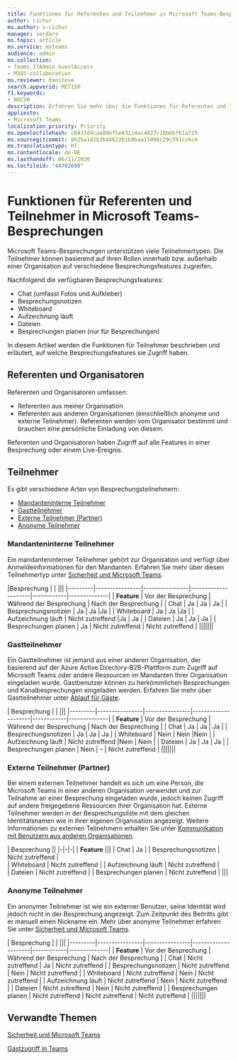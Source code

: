 ```yaml
---
title: Funktionen für Referenten und Teilnehmer in Microsoft Teams-Besprechungen
author: cichur
ms.author: v-cichur
manager: serdars
ms.topic: article
ms.service: msteams
audience: admin
ms.collection:
- Teams_ITAdmin_GuestAccess
- M365-collaboration
ms.reviewer: dansteve
search.appverid: MET150
f1.keywords:
- NOCSH
description: Erfahren Sie mehr über die Funktionen für Referenten und Teilnehmer in Microsoft Teams-Besprechungen.
appliesto:
- Microsoft Teams
localization_priority: Priority
ms.openlocfilehash: c8433d4caa0defbe83114ac4027c10b6bf61a725
ms.sourcegitcommit: 862ba1d2b3bd4622b1b0baa15096c29c591cc6c4
ms.translationtype: HT
ms.contentlocale: de-DE
ms.lasthandoff: 06/11/2020
ms.locfileid: "44702690"
---
```

<a name="presenter-and-participant-capabilities-in-a-teams-meeting"></a>Funktionen für Referenten und Teilnehmer in Microsoft Teams-Besprechungen
======================================================

Microsoft Teams-Besprechungen unterstützen viele Teilnehmertypen. Die Teilnehmer können basierend auf ihren Rollen innerhalb bzw. außerhalb einer Organisation auf verschiedene Besprechungsfeatures zugreifen.

Nachfolgend die verfügbaren Besprechungsfeatures:

- Chat (umfasst Fotos und Aufkleber)
- Besprechungsnotizen
- Whiteboard
- Aufzeichnung läuft
- Dateien
- Besprechungen planen (nur für Besprechungen)

In diesem Artikel werden die Funktionen für Teilnehmer beschrieben und erläutert, auf welche Besprechungsfeatures sie Zugriff haben.

## <a name="presenters-and-organizers"></a>Referenten und Organisatoren

Referenten und Organisatoren umfassen:

- Referenten aus meiner Organisation
- Referenten aus anderen Organisationen (einschließlich anonyme und externe Teilnehmer). Referenten werden vom Organisator bestimmt und brauchen eine persönliche Einladung von diesem.

Referenten und Organisatoren haben Zugriff auf alle Features in einer Besprechung oder einem Live-Ereignis.

## <a name="participants"></a>Teilnehmer

Es gibt verschiedene Arten von Besprechungsteilnehmern:

- [Mandanteninterne Teilnehmer](#in-tenant-participant)
- [Gastteilnehmer](#guest-participant)
- [Externe Teilnehmer (Partner)](#external-federated-participant)
- [Anonyme Teilnehmer](#anonymous-participant)

### <a name="in-tenant-participant"></a>Mandanteninterne Teilnehmer

Ein mandanteninterner Teilnehmer gehört zur Organisation und verfügt über Anmeldeinformationen für den Mandanten. Erfahren Sie mehr über diesen Teilnehmertyp unter [Sicherheit und Microsoft Teams](teams-security-guide.md#participant-types).

|Besprechung  |  | |||
|---------|----------------|----------------|---------------------|------------|--------------|
| **Feature**        | Vor der Besprechung | Während der Besprechung | Nach der Besprechung |
| Chat | Ja | Ja | Ja |
| Besprechungsnotizen | Ja | Ja |Ja |
| Whiteboard | Ja | Ja |Ja |
| Aufzeichnung läuft | Nicht zutreffend |Ja | Ja |
| Dateien | Ja | Ja | Ja |
| Besprechungen planen | Ja | Nicht zutreffend | Nicht zutreffend |
|||||||

### <a name="guest-participant"></a>Gastteilnehmer

Ein Gastteilnehmer ist jemand aus einer anderen Organisation, der basierend auf der Azure Active Directory-B2B-Plattform zum Zugriff auf Microsoft Teams oder andere Ressourcen im Mandanten Ihrer Organisation eingeladen wurde. Gastbenutzer können zu herkömmlichen Besprechungen und Kanalbesprechungen eingeladen werden. Erfahren Sie mehr über Gastteilnehmer unter [Ablauf für Gäste](guest-experience.md#comparison-of-team-member-and-guest-capabilities).

| Besprechung |  | |||
|---------|----------------|----------------|---------------------|------------|--------------|
| **Feature**        | Vor der Besprechung | Während der Besprechung | Nach der Besprechung |
| Chat | Ja | Ja | Ja |
| Besprechungsnotizen | Ja | Ja | Ja |
| Whiteboard | Nein | Nein |Nein |
| Aufzeichnung läuft | Nicht zutreffend |Nein | Nein |
| Dateien | Ja | Ja | Ja |
| Besprechungen planen | Nein | – | Nicht zutreffend |
|||||||

### <a name="external-federated-participant"></a>Externe Teilnehmer (Partner)

Bei einem externen Teilnehmer handelt es sich um eine Person, die Microsoft Teams in einer anderen Organisation verwendet und zur Teilnahme an einer Besprechung eingeladen wurde, jedoch keinen Zugriff auf andere freigegebene Ressourcen Ihrer Organisation hat. Externe Teilnehmer werden in der Besprechungsliste mit dem gleichen Identitätsnamen wie in ihrer eigenen Organisation angezeigt. Weitere Informationen zu externen Teilnehmern erhalten Sie unter [Kommunikation mit Benutzern aus anderen Organisationen](communicate-with-users-from-other-organizations.md#external-access).

| Besprechung ||
|-|-|-|
| **Feature** |||
| Chat | Ja |
| Besprechungsnotizen | Nicht zutreffend |  
| Whiteboard | Nicht zutreffend |
| Aufzeichnung läuft | Nicht zutreffend |  
| Dateien | Nicht zutreffend |
| Besprechungen planen | Nicht zutreffend |
|||

### <a name="anonymous-participant"></a>Anonyme Teilnehmer

Ein anonymer Teilnehmer ist wie ein externer Benutzer, seine Identität wird jedoch nicht in der Besprechung angezeigt. Zum Zeitpunkt des Beitritts gibt er manuell einen Nickname ein. Mehr über anonyme Teilnehmer erfahren Sie unter [Sicherheit und Microsoft Teams](teams-security-guide.md#participant-types).

| Besprechung  | | |||
|---------|----------------|----------------|---------------------|------------|--------------|
| **Feature**        | Vor der Besprechung | Während der Besprechung | Nach der Besprechung |
| Chat | Nicht zutreffend | Ja | Nicht zutreffend |
| Besprechungsnotizen | Nicht zutreffend | Nein | Nicht zutreffend |
| Whiteboard | Nicht zutreffend | Nein | Nicht zutreffend |
| Aufzeichnung läuft | Nicht zutreffend | Nein | Nicht zutreffend |
| Dateien | Nicht zutreffend | Nein | Nicht zutreffend |
| Besprechungen planen | Nicht zutreffend | Nicht zutreffend | Nicht zutreffend |
|||||||

## <a name="related-topics"></a>Verwandte Themen

[Sicherheit und Microsoft Teams](teams-security-guide.md)

[Gastzugriff in Teams](guest-access.md)
